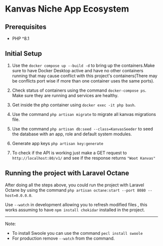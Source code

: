 # Kanvas Niche App Ecosystem

## Prerequisites

- PHP ^8.1

## Initial Setup

1. Use the ``docker compose up --build -d`` to bring up the containers.Make sure to have Docker Desktop active and have no other containers running that may cause conflict with this project's containers(There may be conflicts port wise if more than one container uses the same ports).

2. Check status of containers using the command ```docker-compose ps```. Make sure they are running and services are healthy.

3. Get inside the php container using ```docker exec -it php bash```.

4. Use the command ```php artisan migrate``` to migrate all kanvas migrations file.

5. Use the command ```php artisan db:seed --class=KanvasSeeder```  to seed the database with an app, role and default system modules.

6. Generate app keys `php artisan key:generate` 

7. To check if the API is working just make a GET request to  ```http://localhost:80/v1/``` and see if the response returns ```"Woot Kanvas"```

## Running the project with Laravel Octane

After doing all the steps above, you could run the project with Laravel Octane by using the command ```php artisan octane:start --port 8080 --host=0.0.0.0```. 

Use `--watch` in development allowing you to refresh modified files , this works assuming to have `npm install chokidar` installed in the project.
****
Note: 
- To install Swoole you can use the command ```pecl install swoole``` 
- For production remove `--watch` from the command.
